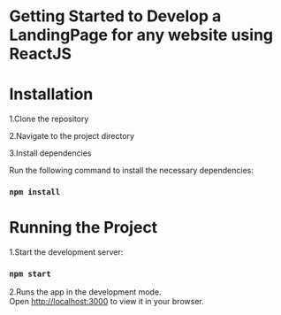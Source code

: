 # Getting Started to Develop a LandingPage for any website using ReactJS
# Installation
1.Clone the repository

2.Navigate to the project directory

3.Install dependencies

Run the following command to install the necessary dependencies:
### `npm install`

# Running the Project
1.Start the development server:
### `npm start`
2.Runs the app in the development mode.\
Open [http://localhost:3000](http://localhost:3000) to view it in your browser.


